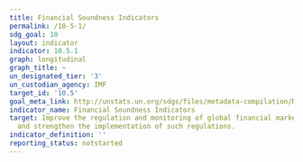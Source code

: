 ```yaml
---
title: Financial Soundness Indicators
permalink: /10-5-1/
sdg_goal: 10
layout: indicator
indicator: 10.5.1
graph: longitudinal
graph_title: ~
un_designated_tier: '3'
un_custodian_agency: IMF
target_id: '10.5'
goal_meta_link: http://unstats.un.org/sdgs/files/metadata-compilation/Metadata-Goal-10.pdf
indicator_name: Financial Soundness Indicators
target: Improve the regulation and monitoring of global financial markets and institutions
  and strengthen the implementation of such regulations.
indicator_definition: ''
reporting_status: notstarted
---
```


